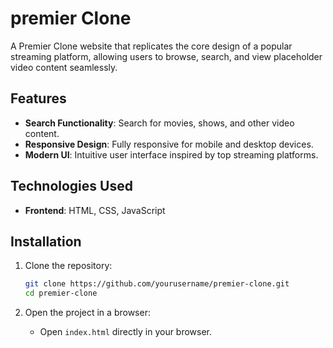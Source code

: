# premier Clone

A Premier Clone website that replicates the core design of a popular streaming platform, allowing users to browse, search, and view placeholder video content seamlessly.



## Features

- **Search Functionality**: Search for movies, shows, and other video content.
- **Responsive Design**: Fully responsive for mobile and desktop devices.
- **Modern UI**: Intuitive user interface inspired by top streaming platforms.

  

## Technologies Used

- **Frontend**: HTML, CSS, JavaScript



## Installation

1. Clone the repository:
   ```bash
   git clone https://github.com/yourusername/premier-clone.git
   cd premier-clone
   ```

2. Open the project in a browser:
   - Open `index.html` directly in your browser. 
 
